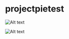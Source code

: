 # projectpietest

![Alt text](/projectpietest/general.png?raw=true "Optional Title")

![Alt text](/projectpietest/perks.png?raw=true "Optional Title")







